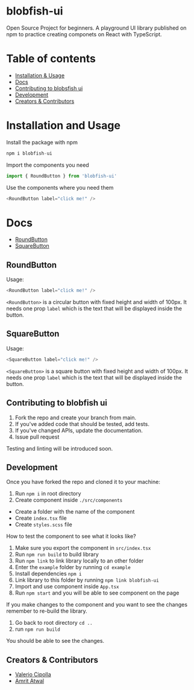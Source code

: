 # blobfish-ui

Open Source Project for beginners. A playground UI library published on npm to practice creating componets on React with TypeScript.

# Table of contents

- [Installation & Usage](#installation--usage)
- [Docs](#docs)
- [Contributing to blobsfish ui](#contributing-to-blobfish-ui)
- [Development](#development)
- [Creators & Contributors](#creators--contributors)

# Installation and Usage

Install the package with npm

```js
npm i blobfish-ui
```

Import the components you need

```js
import { RoundButton } from 'blobfish-ui'
```

Use the components where you need them

```js
<RoundButton label="click me!" />
```

# Docs

- [RoundButton](#roundbutton)
- [SquareButton](#squarebutton)

## RoundButton

Usage:

```js
<RoundButton label="click me!" />
```

`<RoundButton>` is a circular button with fixed height and width of 100px. It needs one prop `label` which is the text that will be displayed inside the button.

## SquareButton

Usage:

```js
<SquareButton label="click me!" />
```

`<SquareButton>` is a square button with fixed height and width of 100px. It needs one prop `label` which is the text that will be displayed inside the button.

## Contributing to blobfish ui

1. Fork the repo and create your branch from main.
2. If you've added code that should be tested, add tests.
3. If you've changed APIs, update the documentation.
4. Issue pull request

Testing and linting will be introduced soon.

## Development

Once you have forked the repo and cloned it to your machine:

1. Run `npm i` in root directory
2. Create component inside `./src/components`

- Create a folder with the name of the component
- Create `index.tsx` file
- Create `styles.scss` file

How to test the component to see what it looks like?

1. Make sure you export the component in `src/index.tsx`
2. Run `npm run build` to build library
3. Run `npm link` to link library locally to an other folder
4. Enter the `example` folder by running `cd example`
5. Install dependencies `npm i`
6. Link library to this folder by running `npm link blobfish-ui`
7. Import and use component inside `App.tsx`
8. Run `npm start` and you will be able to see component on the page

If you make changes to the component and you want to see the changes remember to re-build the library.

1. Go back to root directory `cd ..`
2. run `npm run build`

You should be able to see the changes.

## Creators & Contributors

- [Valerio Cipolla](https://github.com/ValerioCipolla/)
- [Amrit Atwal](https://github.com/amritatwal)
